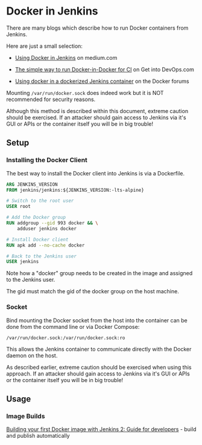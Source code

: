 # Docker in Jenkins

There are many blogs which describe how to run Docker containers from Jenkins.

Here are just a small selection:

- [Using Docker in Jenkins](https://medium.com/faun/using-docker-in-jenkins-cba6b8070756) on medium.com

- [The simple way to run Docker-in-Docker for CI](https://getintodevops.com/blog/the-simple-way-to-run-docker-in-docker-for-ci) on Get into DevOps.com

- [Using docker in a dockerized Jenkins container](https://forums.docker.com/t/using-docker-in-a-dockerized-jenkins-container/322) on the Docker forums


Mounting `/var/run/docker.sock` does indeed work but it is NOT recommended for security reasons.

Although this method is described within this document, extreme caution should be exercised. If an attacker should gain access to Jenkins via it's GUI or APIs or the container itself you will be in big trouble!



## Setup

### Installing the Docker Client

The best way to install the Docker client into Jenkins is via a Dockerfile.

```dockerfile
ARG JENKINS_VERSION
FROM jenkins/jenkins:${JENKINS_VERSION:-lts-alpine}

# Switch to the root user
USER root

# Add the Docker group
RUN addgroup --gid 993 docker && \
    adduser jenkins docker

# Install Docker client
RUN apk add --no-cache docker

# Back to the Jenkins user
USER jenkins
```

Note how a "docker" group needs to be created in the image and assigned to the Jenkins user.

The gid must match the gid of the docker group on the host machine.

### Socket

Bind mounting the Docker socket from the host into the container can be done from the command line or via Docker Compose:

`/var/run/docker.sock:/var/run/docker.sock:ro`

This allows the Jenkins container to communicate directly with the Docker daemon on the host.

As described earlier, extreme caution should be exercised when using this approach. If an attacker should gain access to Jenkins via it's GUI or APIs or the container itself you will be in big trouble!



## Usage

### Image Builds

[Building your first Docker image with Jenkins 2: Guide for developers](https://getintodevops.com/blog/building-your-first-docker-image-with-jenkins-2-guide-for-developers) - build and publish automatically

